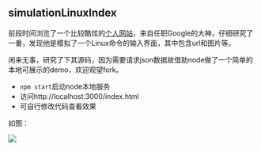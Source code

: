## simulationLinuxIndex


前段时间浏览了一个比较酷炫的[个人网站](http://www.clarkduvall.com/)，来自任职Google的大神，仔细研究了一番，发现他是模拟了一个Linux命令的输入界面，其中包含url和图片等。

闲来无事，研究了下其源码，因为需要请求json数据故借助node做了一个简单的本地可展示的demo，欢迎观望fork。

* `npm start`启动node本地服务
* 访问http://localhost:3000/index.html
* 可自行修改代码查看效果

如图：

![](http://ovn7viqux.bkt.clouddn.com/github-readme/linux-index.png)